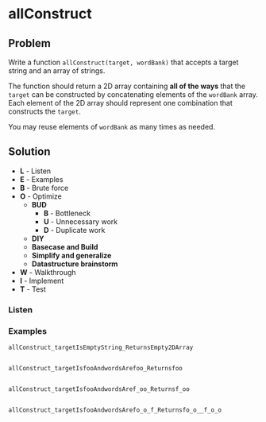 # allConstruct

## Problem

Write a function `allConstruct(target, wordBank)` that accepts a target string and an array of strings.

The function should return a 2D array containing **all of the ways** that the `target` can be constructed by concatenating elements of the `wordBank` array. Each element of the 2D array should represent one combination that constructs the `target`. 

You may reuse elements of `wordBank` as many times as needed. 


## Solution 

- **L** - Listen
- **E** - Examples
- **B** - Brute force 
- **O** - Optimize
    - **BUD** 
        - **B** - Bottleneck
        - **U** - Unnecessary work
        - **D** - Duplicate work
    - **DIY**
    - **Basecase and Build**
    - **Simplify and generalize**
    - **Datastructure brainstorm**
- **W** - Walkthrough
- **I** - Implement
- **T** - Test

### Listen


### Examples

`allConstruct_targetIsEmptyString_ReturnsEmpty2DArray`
```
```

`allConstruct_targetIsfooAndwordsArefoo_Returnsfoo`
```
```

`allConstruct_targetIsfooAndwordsAref_oo_Returnsf_oo`
```
```

`allConstruct_targetIsfooAndwordsArefo_o_f_Returnsfo_o__f_o_o`
```
```

